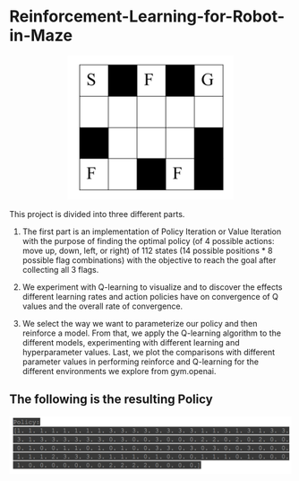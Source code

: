 # Reinforcement-Learning-for-Robot-in-Maze

<p align="center">
<img src="https://github.com/samuelesm/Reinforcement-Learning-for-Robot-in-Maze/blob/main/maze.png">
</p>

This project is divided into three different parts. 

1) The first part is an implementation of Policy Iteration or Value Iteration with the purpose of finding
the optimal policy (of 4 possible actions: move up, down, left, or right) of 112 states
(14 possible positions * 8 possible flag combinations) with the objective to reach
the goal after collecting all 3 flags.

2) We experiment with Q-learning to visualize and to discover the effects
different learning rates and action policies have on convergence of Q values and
the overall rate of convergence.

3) We select the way we want to parameterize our policy and then
reinforce a model. From that, we apply the Q-learning algorithm to the different
models, experimenting with different learning and hyperparameter values. Last,
we plot the comparisons with different parameter values in performing reinforce
and Q-learning for the different environments we explore from gym.openai.

## The following is the resulting Policy
<p align="center">
<img src="https://github.com/samuelesm/Reinforcement-Learning-for-Robot-in-Maze/blob/main/policy.png">
</p>
